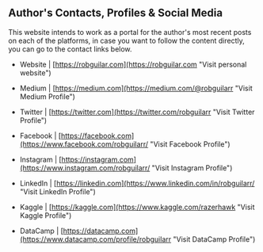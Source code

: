 ## Author's Contacts, Profiles & Social Media

This website intends to work as a portal for the author's most recent posts on each of the platforms, in case you want to follow the content directly, you can go to the contact links below.

- Website | [https://robguilar.com](https://robguilar.com "Visit personal website")

- Medium | [https://medium.com](https://medium.com/@robguilarr "Visit Medium Profile")

- Twitter | [https://twitter.com](https://twitter.com/robguilarr "Visit Twitter Profile")

- Facebook | [https://facebook.com](https://www.facebook.com/robguilarr/ "Visit Facebook Profile")

- Instagram | [https://instagram.com](https://www.instagram.com/robguilarr/ "Visit Instagram Profile")

- LinkedIn | [https://linkedin.com](https://www.linkedin.com/in/robguilarr/ "Visit LinkedIn Profile")

- Kaggle | [https://kaggle.com](https://www.kaggle.com/razerhawk "Visit Kaggle Profile")

- DataCamp | [https://datacamp.com](https://www.datacamp.com/profile/robguilarr "Visit DataCamp Profile")
